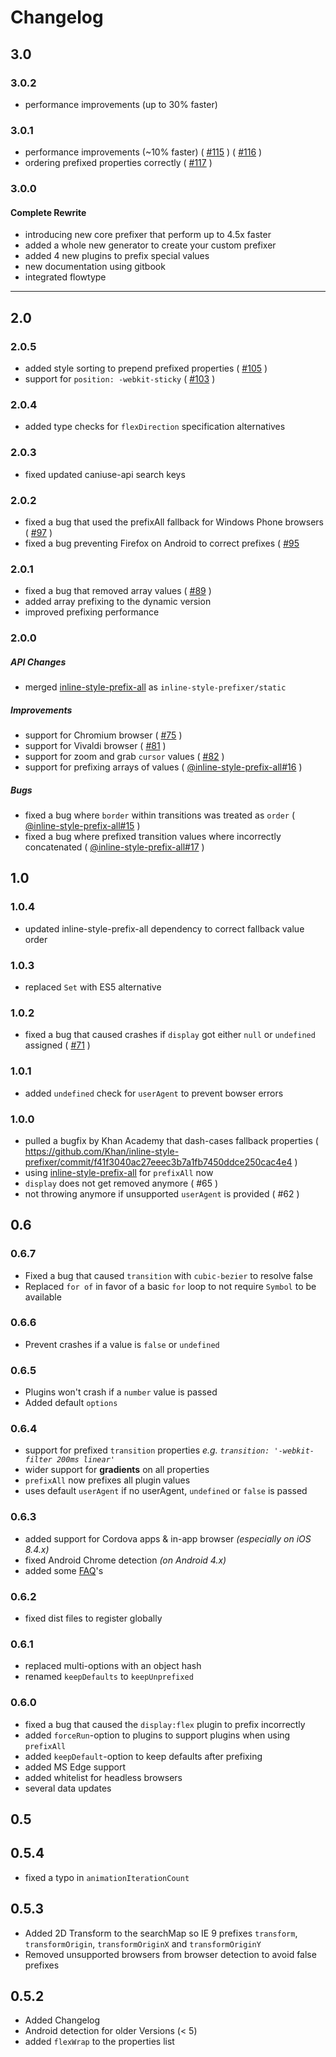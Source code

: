# Changelog

## 3.0

### 3.0.2
* performance improvements (up to 30% faster)

### 3.0.1
* performance improvements (~10% faster) ( [#115](https://github.com/rofrischmann/inline-style-prefixer/pull/115) ) ( [#116](https://github.com/rofrischmann/inline-style-prefixer/pull/116) )
* ordering prefixed properties correctly ( [#117](https://github.com/rofrischmann/inline-style-prefixer/pull/117) )

### 3.0.0

#### Complete Rewrite
* introducing new core prefixer that perform up to 4.5x faster
* added a whole new generator to create your custom prefixer
* added 4 new plugins to prefix special values
* new documentation using gitbook
* integrated flowtype

------

## 2.0
### 2.0.5
* added style sorting to prepend prefixed properties ( [#105](https://github.com/rofrischmann/inline-style-prefixer/issues/105) )
* support for `position: -webkit-sticky` ( [#103](https://github.com/rofrischmann/inline-style-prefixer/issues/103) )

### 2.0.4
* added type checks for `flexDirection` specification alternatives

### 2.0.3
* fixed updated caniuse-api search keys

### 2.0.2
* fixed a bug that used the prefixAll fallback for Windows Phone browsers ( [#97](https://github.com/rofrischmann/inline-style-prefixer/issues/97) )
* fixed a bug preventing Firefox on Android to correct prefixes ( [#95]((https://github.com/rofrischmann/inline-style-prefixer/issues/95) )

### 2.0.1
* fixed a bug that removed array values ( [#89](https://github.com/rofrischmann/inline-style-prefixer/issues/89) )
* added array prefixing to the dynamic version
* improved prefixing performance


### 2.0.0
##### API Changes
* merged [inline-style-prefix-all](https://github.com/rofrischmann/inline-style-prefix-all) as `inline-style-prefixer/static`

##### Improvements
* support for Chromium browser ( [#75](https://github.com/rofrischmann/inline-style-prefixer/pull/86) )
* support for Vivaldi browser ( [#81](https://github.com/rofrischmann/inline-style-prefixer/pull/81) )
* support for zoom and grab `cursor` values ( [#82](https://github.com/rofrischmann/inline-style-prefixer/pull/82) )
* support for prefixing arrays of values ( [@inline-style-prefix-all#16](https://github.com/rofrischmann/inline-style-prefix-all/pull/16) )

##### Bugs
* fixed a bug where `border` within transitions was treated as `order` ( [@inline-style-prefix-all#15](https://github.com/rofrischmann/inline-style-prefix-all/issues/15) )
* fixed a bug where prefixed transition values where incorrectly concatenated ( [@inline-style-prefix-all#17](https://github.com/rofrischmann/inline-style-prefix-all/issues/17) )


## 1.0
### 1.0.4
* updated inline-style-prefix-all dependency to correct fallback value order

### 1.0.3
* replaced `Set` with ES5 alternative

### 1.0.2
* fixed a bug that caused crashes if `display` got either `null` or `undefined` assigned ( [#71](https://github.com/rofrischmann/inline-style-prefixer/pull/71#issue-139056802) )

### 1.0.1
* added `undefined` check for `userAgent` to prevent bowser errors

### 1.0.0
* pulled a bugfix by Khan Academy that dash-cases fallback properties ( https://github.com/Khan/inline-style-prefixer/commit/f41f3040ac27eeec3b7a1fb7450ddce250cac4e4 )
* using [inline-style-prefix-all](https://github.com/rofrischmann/inline-style-prefix-all) for `prefixAll` now
* `display` does not get removed anymore ( #65 )
* not throwing anymore if unsupported `userAgent` is provided ( #62 )

## 0.6
### 0.6.7
* Fixed a bug that caused `transition` with `cubic-bezier` to resolve false
* Replaced `for of` in favor of a basic `for` loop to not require `Symbol` to be available

### 0.6.6
* Prevent crashes if a value is `false` or `undefined`

### 0.6.5
* Plugins won't crash if a `number` value is passed
* Added default `options`

### 0.6.4
* support for prefixed `transition` properties *e.g. `transition: '-webkit-filter 200ms linear'`*
* wider support for **gradients** on all properties
* `prefixAll` now prefixes all plugin values
* uses default `userAgent` if no userAgent, `undefined` or `false` is passed

### 0.6.3
* added support for Cordova apps & in-app browser *(especially on iOS 8.4.x)*
* fixed Android Chrome detection *(on Android 4.x)*
* added some [FAQ](docs/FAQ.md)'s

### 0.6.2
* fixed dist files to register globally

### 0.6.1
* replaced multi-options with an object hash
* renamed `keepDefaults` to `keepUnprefixed`

### 0.6.0
* fixed a bug that caused the `display:flex` plugin to prefix incorrectly
* added `forceRun`-option to plugins to support plugins when using `prefixAll`
* added `keepDefault`-option to keep defaults after prefixing
* added MS Edge support
* added whitelist for headless browsers
* several data updates

## 0.5
## 0.5.4
* fixed a typo in `animationIterationCount`

## 0.5.3
* Added 2D Transform to the searchMap so IE 9 prefixes `transform`, `transformOrigin`, `transformOriginX` and `transformOriginY`
* Removed unsupported browsers from browser detection to avoid false prefixes

## 0.5.2
* Added Changelog
* Android detection for older Versions (< 5)
* added `flexWrap` to the properties list
